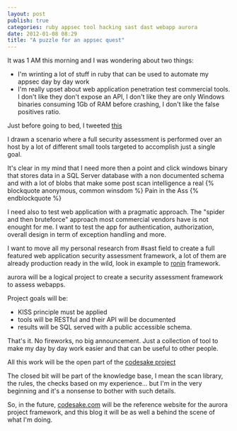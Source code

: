 ```yaml
---
layout: post
publish: true
categories: ruby appsec tool hacking sast dast webapp aurora
date: 2012-01-08 08:29
title: "A puzzle for an appsec quest"
---
```


It was 1 AM this morning and I was wondering about two things:

* I'm wrinting a lot of stuff in ruby that can be used to automate my appsec
  day by day work
* I'm really upset about web application penetration test commercial tools.  I
  don't like they don't expose an API, I don't like they are only Windows
  binaries consuming 1Gb of RAM before crashing, I don't like the false positives
  ratio.

Just before going to bed, I tweeted [this]('https://twitter.com/#!/thesp0nge/status/155941349735153664/photo/1')

I drawn a scenario where a full security assessment is performed over an host
by a lot of different small tools targeted to accomplish just a single goal.

It's clear in my mind that I need more then a point and click windows binary
that stores data in a SQL Server database with a non documented schema and
with a lot of blobs that make some post scan intelligence a real 
{% blockquote anonymous, common winsdom %}
Pain in the Ass
{% endblockquote %}

I need also to test web application with a pragmatic approach. The "spider
and then bruteforce" approach most commercial vendors have is not enought for
me. I want to test the app for authentication, authorization, overall design
in term of exception handling and more.

I want to move all my personal research from #sast field to create a full
featured web application security assessment framework, a lot of them are
already production ready in the wild, look in example to [ronin]('http://ronin-ruby.github.com')
framework.

aurora will be a logical project to create a security assessment framework to
assess webapps.

Project goals will be:

* KISS principle must be applied
* tools will be RESTful and their API will be documented
* results will be SQL served with a public accessible schema.

That's it. No fireworks, no big announcement. Just a collection of tool to
make my day by day work easier and that can be useful to other people.

All this work will be the open part of the [codesake project]('http://www.codesake.com')

The closed bit will be part of the knowledge base, I mean the scan library, the
rules, the checks based on my experience... but I'm in the very beginning and
it's a nonsense to bother with such details.

So, in the future, [codesake.com]('http://www.codesake.com') will be the
reference website for the aurora project framework, and this blog it will be as
well a behind the scene of what I'm doing.
